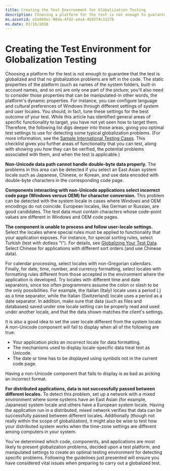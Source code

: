 ```yaml
---
title: Creating the Test Environment for Globalization Testing
description: Choosing a platform for the test is not enough to guarantee that the test is globalized and that no globalization problems are left in the code.
ms.assetid: e2e060ec-90da-4f42-a4a4-4b9374c33276
ms.date: 03/16/2016
---
```


# Creating the Test Environment for Globalization Testing

Choosing a platform for the test is not enough to guarantee that the test is globalized and that no globalization problems are left in the code. The static properties of the platform (such as names of the system folders, built-in account names, and so on) are only one part of the picture; you'll also need to consider those properties that can be manipulated-in other words, the platform's dynamic properties. For instance, you can configure language and cultural preferences of Windows through different settings of system and user locales. You should, in fact, tune these settings for the best outcome of your test. While this article has identified general areas of specific functionality to target, you have not yet seen how to target them. Therefore, the following list digs deeper into those areas, giving you optimal test settings to use for detecting some typical globalization problems. (For more information, see the [Sample International Testing Cases](sample-international-test-cases.md). This checklist gives you further areas of functionality that you can test, along with showing you how they can be verified, the potential problems associated with them, and when the test is applicable.)

**Non-Unicode data path cannot handle double-byte data properly.** The problems in this area can be detected if you select an East Asian system locale such as Japanese, Chinese, or Korean, and use data encoded with double-byte characters in the corresponding code page.

**Components interacting with non-Unicode applications select incorrect code page (Windows versus OEM) for character conversion.** This problem can be detected with the system locale in cases where Windows and OEM encodings do not coincide. European locales, like German or Russian, are good candidates. The test data must contain characters whose code-point values are different in Windows and OEM code pages.

**The component is unable to process and follow user-locale settings.** Select the locales where special rules must be applied to functionality that your application exposes. For instance, for special sorting rules, select Turkish (test with dotless "I"). For details, see [Globalizing Your Test Data](globalizing-your-test-data.md). Select Chinese for applications with different sort orders (and use Chinese data).

For calendar processing, select locales with non-Gregorian calendars. Finally, for date, time, number, and currency formatting, select locales with formatting rules different from those accepted in the environment where the application is developed. Try locales with different time and date separators, since too often programmers assume the colon or slash to be the only possibilities. For example, the Italian (Italy) locale uses a period (.) as a time separator, while the Italian (Switzerland) locale uses a period as a date separator. In addition, make sure that data (such as files and databases) saved under one locale setting can be properly read and used under another locale, and that the data shown matches the client's settings.

It is also a good idea to set the user locale different from the system locale. A non-Unicode component will fail to display when all of the following are true:

-   Your application picks an incorrect locale for data formatting.
-   The mechanisms used to display locale-specific data treat text as Unicode.
-   The date or time has to be displayed using symbols not in the current code page.

Having a non-Unicode component that fails to display is as bad as picking an incorrect format.

**For distributed applications, data is not successfully passed between different locales.** To detect this problem, set up a network with a mixed environment where some systems have an East Asian (for example, Japanese) system locale and others have a European system locale. Having the application run in a distributed, mixed network verifies that data can be successfully passed between different locales. Additionally (though not really within the scope of globalization), it might also be wise to test how your distributed system works when the time-zone settings are different among computers in your system.

You've determined which code, components, and applications are most likely to present globalization problems, decided upon a test platform, and manipulated settings to create an optimal testing environment for detecting specific problems. Following the guidelines just presented will ensure you have considered vital issues when preparing to carry out a globalized test.



